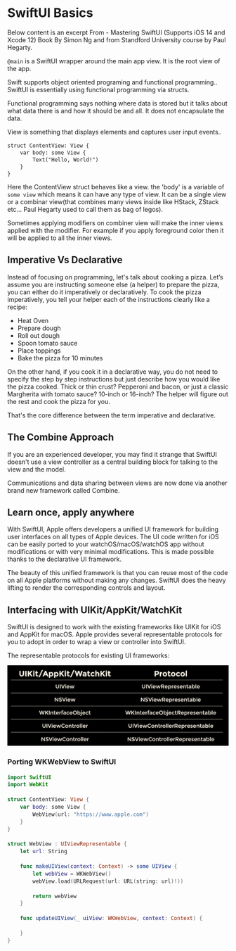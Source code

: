 # SwiftUI Basics

Below content is an excerpt From - Mastering SwiftUI (Supports iOS 14 and Xcode 12) Book By Simon Ng and from Standford University course by Paul Hegarty.

`@main` is a SwiftUI wrapper around the main app view. It is the root view of the app.

Swift supports object oriented programing and functional programming.. SwiftUI is essentially using functional programming via structs.

Functional programming says nothing where data is stored but it talks about what data there is and how it should be and all.
It does not encapsulate the data.

View is something that displays elements and captures user input events..

```
struct ContentView: View {
    var body: some View {
        Text("Hello, World!")
    }
}
```

Here the ContentView struct behaves like a view. the 'body' is a variable of `some view` which means it can have any type of view. It can be a single view or a combinar view(that combines many views inside like HStack, ZStack etc... Paul Hegarty used to call them as bag of legos).

Sometimes applying modifiers on combiner view will make the inner views applied with the modifier. For example if you apply foreground color then it will be applied to all the inner views.

## Imperative Vs Declarative

Instead of focusing on programming, let's talk about cooking a pizza. Let’s assume you are instructing someone else (a helper) to prepare the pizza, you can either do it imperatively or declaratively. To cook the pizza imperatively, you tell your helper each of the instructions clearly like a recipe:

- Heat Oven
- Prepare dough
- Roll out dough
- Spoon tomato sauce
- Place toppings
- Bake the pizza for 10 minutes

On the other hand, if you cook it in a declarative way, you do not need to specify the step by step instructions but just describe how you would like the pizza cooked. Thick or thin crust? Pepperoni and bacon, or just a classic Margherita with tomato sauce? 10-inch or 16-inch? The helper will figure out the rest and cook the pizza for you.

That's the core difference between the term imperative and declarative.

## The Combine Approach

If you are an experienced developer, you may find it strange that SwiftUI doesn't use a view controller as a central building block for talking to the view and the model.

Communications and data sharing between views are now done via another brand new framework called Combine.

## Learn once, apply anywhere

With SwiftUI, Apple offers developers a unified UI framework for building user interfaces on all types of Apple devices. The UI code written for iOS can be easily ported to your watchOS/macOS/watchOS app without modifications or with very minimal modifications. This is made possible thanks to the declarative UI framework.

The beauty of this unified framework is that you can reuse most of the code on all Apple platforms without making any changes. SwiftUI does the heavy lifting to render the corresponding controls and layout.

## Interfacing with UIKit/AppKit/WatchKit

SwiftUI is designed to work with the existing frameworks like UIKit for iOS and AppKit for macOS. Apple provides several representable protocols for you to adopt in order to wrap a view or controller into SwiftUI.

The representable protocols for existing UI frameworks:

![Representable-protocol](images/Representable-protocol.png)

### Porting WKWebView to SwiftUI

```swift
import SwiftUI
import WebKit

struct ContentView: View {
    var body: some View {
        WebView(url: "https://www.apple.com")
    }
}

struct WebView : UIViewRepresentable {
    let url: String

    func makeUIView(context: Context) -> some UIView {
        let webView = WKWebView()
        webView.load(URLRequest(url: URL(string: url)!))

        return webView
    }

    func updateUIView(_ uiView: WKWebView, context: Context) {

    }
}
```
